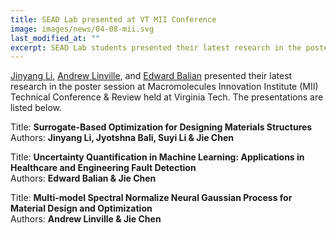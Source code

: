 ```yaml
---
title: SEAD Lab presented at VT MII Conference
image: images/news/04-08-mii.svg
last_modified_at: ""
excerpt: SEAD Lab students presented their latest research in the poster session at Macromolecules Innovation Institute (MII) Technical Conference & Review.
---
```


[Jinyang Li](/members/jinyang-li.html), [Andrew Linville](/members/andrew-linville.html), and  [Edward Balian](/members/edward-balian.html) presented their latest research in the poster session at Macromolecules Innovation Institute (MII) Technical Conference & Review held at Virginia Tech. The presentations are listed below.


Title: **Surrogate-Based Optimization for Designing Materials Structures**<br>
Authors: **Jinyang Li, Jyotshna Bali, Suyi Li & Jie Chen** <br>

Title: **Uncertainty Quantification in Machine Learning: Applications in Healthcare and Engineering Fault Detection**<br>
Authors: **Edward Balian & Jie Chen**<br>

Title: **Multi-model Spectral Normalize Neural Gaussian Process for Material Design and Optimization**<br>
Authors: **Andrew Linville & Jie Chen**

